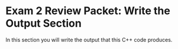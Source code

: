 # Exam 2 Review Packet: Write the Output Section

In this section you will write the output that this C++ code produces.